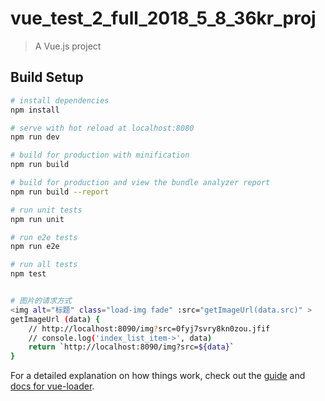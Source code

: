 # vue_test_2_full_2018_5_8_36kr_proj

> A Vue.js project

## Build Setup

``` bash
# install dependencies
npm install

# serve with hot reload at localhost:8080
npm run dev

# build for production with minification
npm run build

# build for production and view the bundle analyzer report
npm run build --report

# run unit tests
npm run unit

# run e2e tests
npm run e2e

# run all tests
npm test


# 图片的请求方式
<img alt="标题" class="load-img fade" :src="getImageUrl(data.src)" >
getImageUrl (data) {
    // http://localhost:8090/img?src=0fyj7svry8kn0zou.jfif
    // console.log('index_list_item->', data)
    return `http://localhost:8090/img?src=${data}`
}

```

For a detailed explanation on how things work, check out the [guide](http://vuejs-templates.github.io/webpack/) and [docs for vue-loader](http://vuejs.github.io/vue-loader).

